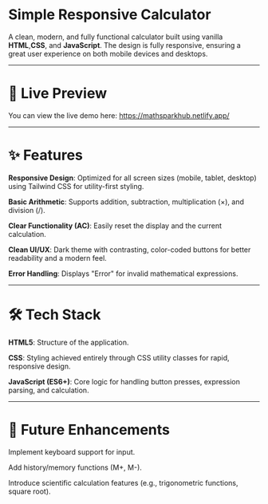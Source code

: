 # Simple Responsive Calculator
A clean, modern, and fully functional calculator built using vanilla **HTML**,**CSS**, and **JavaScript**. The design is fully responsive, ensuring a great user experience on both mobile devices and desktops.

---

# 🚀 Live Preview
You can view the live demo here: https://mathsparkhub.netlify.app/

---
# ✨ Features
**Responsive Design**: Optimized for all screen sizes (mobile, tablet, desktop) using Tailwind CSS for utility-first styling.

**Basic Arithmetic**: Supports addition, subtraction, multiplication (×), and division (/).

**Clear Functionality (AC)**: Easily reset the display and the current calculation.

**Clean UI/UX**: Dark theme with contrasting, color-coded buttons for better readability and a modern feel.

**Error Handling**: Displays "Error" for invalid mathematical expressions.

---

# 🛠️ Tech Stack
**HTML5**: Structure of the application.

**CSS**: Styling achieved entirely through  CSS utility classes for rapid, responsive design.

**JavaScript (ES6+)**: Core logic for handling button presses, expression parsing, and calculation.

---
# 📝 Future Enhancements
Implement keyboard support for input.

Add history/memory functions (M+, M-).

Introduce scientific calculation features (e.g., trigonometric functions, square root).

